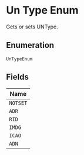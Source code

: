 
# Un Type Enum

Gets or sets UNType.

## Enumeration

`UnTypeEnum`

## Fields

| Name |
|  --- |
| `NOTSET` |
| `ADR` |
| `RID` |
| `IMDG` |
| `ICAO` |
| `ADN` |

